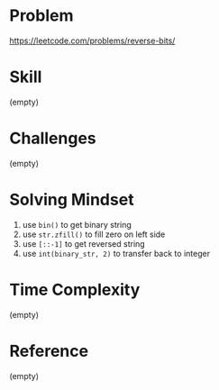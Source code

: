 
# Problem
https://leetcode.com/problems/reverse-bits/

# Skill
(empty)

# Challenges
(empty)

# Solving Mindset
1. use `bin()` to get binary string
2. use `str.zfill()` to fill zero on left side
3. use `[::-1]` to get reversed string
4. use `int(binary_str, 2)` to transfer back to integer

# Time Complexity
(empty)

# Reference
(empty)
